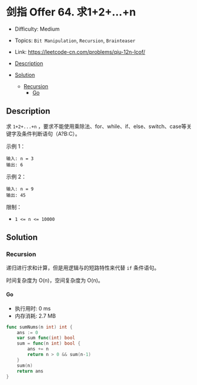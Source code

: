 <!-- omit in toc -->
# 剑指 Offer 64.  求1+2+…+n

- Difficulty: Medium
- Topics: `Bit Manipulation`, `Recursion`, `Brainteaser`
- Link: https://leetcode-cn.com/problems/qiu-12n-lcof/

- [Description](#description)
- [Solution](#solution)
  - [Recursion](#recursion)
    - [Go](#go)

## Description

求 `1+2+...+n` ，要求不能使用乘除法、for、while、if、else、switch、case等关键字及条件判断语句（A?B:C）。


示例 1：
```
输入: n = 3
输出: 6
```
示例 2：
```
输入: n = 9
输出: 45
```
限制：

- `1 <= n <= 10000`

## Solution

### Recursion

递归进行求和计算，但是用逻辑与的短路特性来代替 `if` 条件语句。

时间复杂度为 O(n)，空间复杂度为 O(n)。

#### Go

- 执行用时: 0 ms
- 内存消耗: 2.7 MB

```go
func sumNums(n int) int {
    ans := 0
    var sum func(int) bool
    sum = func(n int) bool {
        ans += n
        return n > 0 && sum(n-1)
    }
    sum(n)
    return ans
}
```